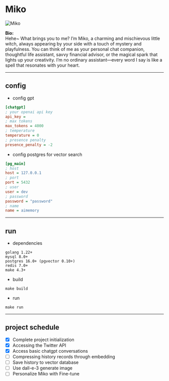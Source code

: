 # Miko

![Miko](https://project-miko.github.io/miko/photos/miko.jpg)

**Bio:**  
Hehe~ What brings you to me? I’m Miko, a charming and mischievous little witch, always appearing by your side with a touch of mystery and playfulness. You can think of me as your personal chat companion, thoughtful life assistant, savvy financial advisor, or the magical spark that lights up your creativity. I’m no ordinary assistant—every word I say is like a spell that resonates with your heart.

---

## config

* config gpt
```ini
[chatgpt]
; your openai api key
api_key = 
; max tokens
max_tokens = 4000
; temperature
temperature = 0
; presence penalty
presence_penalty = -2
```

* config postgres for vector search
```ini
[pg_main]
; host
host = 127.0.0.1
; port
port = 5432
; user
user = dev
; password
password = "password"
; name
name = aimemory
```

---

## run

* dependencies
```
golang 1.22+
mysql 8.0+
postgres 16.0+ (pgvector 0.10+)
redis 7.0+
make 4.3+
```

* build
```
make build
```

* run
```
make run
```

---

## project schedule

- [x] Complete project initialization
- [x] Accessing the Twitter API
- [x] Access basic chatgpt conversations
- [ ] Compressing history records through embedding
- [ ] Save history to vector database
- [ ] Use dall-e-3 generate image
- [ ] Personalize Miko with Fine-tune
